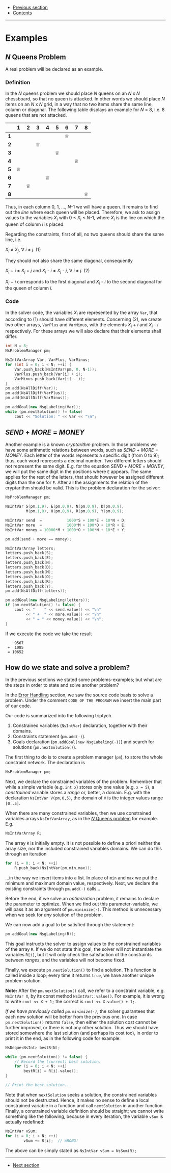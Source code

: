  - [Previous section](Expressions.md)
 - [Contents](README.md)

---

# Examples


## _N_ Queens Problem

A real problem will be declared as an example.


### Definition

In the _N_ queens problem we should place _N_ queens on an
_N_ x _N_ chessboard, so that no queen is attacked. In other
words we should place _N_ items on an _N_ x _N_ grid, in a
way that no two items share the same line, column or
diagonal. The following table displays an example for _N_ =
8, i.e. 8 queens that are not attacked.

|       | 1 | 2 | 3 | 4 | 5 | 6 | 7 | 8 |
|-------|---|---|---|---|---|---|---|---|
| __1__ |   |   |   |   |   | ♕ |   |   |
| __2__ |   |   | ♕ |   |   |   |   |   |
| __3__ |   |   |   |   | ♕ |   |   |   |
| __4__ |   |   |   |   |   |   | ♕ |   |
| __5__ | ♕ |   |   |   |   |   |   |   |
| __6__ |   |   |   | ♕ |   |   |   |   |
| __7__ |   | ♕ |   |   |   |   |   |   |
| __8__ |   |   |   |   |   |   |   | ♕ |

Thus, in each column 0, 1, ..., _N_-1 we will have a queen.
It remains to find out the _line_ where each queen will be
placed. Therefore, we ask to assign values to the variables
_X<sub>i</sub>_ with 0 ≤ _X<sub>i</sub>_ ≤ _N_-1, where
_X<sub>i</sub>_ is the line on which the queen of column _i_
is placed.

Regarding the constraints, first of all, no two queens
should share the same line, i.e.

_X<sub>i</sub>_ ≠ _X<sub>j</sub>_, ∀ _i_ ≠ _j_. (1)

They should not also share the same diagonal, consequently

_X<sub>i</sub>_ + i ≠ _X<sub>j</sub>_ + _j_ and
_X<sub>i</sub>_ - _i_ ≠ _X<sub>j</sub>_ - _j_, ∀ _i_ ≠ _j_.
(2)

_X<sub>i</sub>_ + _i_ corresponds to the first diagonal and
_X<sub>i</sub>_ - _i_ to the second diagonal for the queen
of column _i_.


### Code

In the solver code, the variables _X<sub>i</sub>_ are
represented by the array `Var`, that according to (1) should
have different elements. Concerning (2), we create two other
arrays, `VarPlus` and `VarMinus`, with the elements
_X<sub>i</sub>_ + _i_ and _X<sub>i</sub>_ - _i_
respectively. For these arrays we will also declare that
their elements shall differ.

```C++
int N = 8;
NsProblemManager pm;

NsIntVarArray Var, VarPlus, VarMinus;
for (int i = 0; i < N; ++i) {
    Var.push_back(NsIntVar(pm, 0, N-1));
    VarPlus.push_back(Var[i] + i);
    VarMinus.push_back(Var[i] - i);
}
pm.add(NsAllDiff(Var));
pm.add(NsAllDiff(VarPlus));
pm.add(NsAllDiff(VarMinus));

pm.addGoal(new NsgLabeling(Var));
while (pm.nextSolution() != false)
    cout << "Solution: " << Var << "\n";
```


## _SEND_ + _MORE_ = _MONEY_

Another example is a known _cryptarithm_ problem. In those
problems we have some arithmetic relations between words,
such as _SEND_ + _MORE_ = _MONEY_. Each letter of the words
represents a specific digit (from 0 to 9); thus, each word
represents a decimal number. Two different letters should
not represent the same digit. E.g. for the equation _SEND_ +
_MORE_ = _MONEY_, we will put the same digit in the
positions where `E` appears. The same applies for the rest
of the letters, that should however be assigned different
digits than the one for `E`. After all the assignments the
relation of the cryptarithm should be valid. This is the
problem declaration for the solver:

```C++
NsProblemManager pm;

NsIntVar S(pm,1,9), E(pm,0,9), N(pm,0,9), D(pm,0,9),
         M(pm,1,9), O(pm,0,9), R(pm,0,9), Y(pm,0,9);

NsIntVar send  =           1000*S + 100*E + 10*N + D;
NsIntVar more  =           1000*M + 100*O + 10*R + E;
NsIntVar money = 10000*M + 1000*O + 100*N + 10*E + Y;

pm.add(send + more == money);

NsIntVarArray letters;
letters.push_back(S);
letters.push_back(E);
letters.push_back(N);
letters.push_back(D);
letters.push_back(M);
letters.push_back(O);
letters.push_back(R);
letters.push_back(Y);
pm.add(NsAllDiff(letters));

pm.addGoal(new NsgLabeling(letters));
if (pm.nextSolution() != false) {
    cout << "    " << send.value() << "\n"
         << " +  " << more.value() << "\n"
         << " = " << money.value() << "\n";
}
```

If we execute the code we take the result

```
    9567
 +  1085
 = 10652
```


## How do we state and solve a problem?

In the previous sections we stated some problems-examples;
but what are the steps in order to state and solve another
problem?

In the [Error Handling](Errors.md) section, we saw the
source code basis to solve a problem. Under the comment
`CODE OF THE PROGRAM` we insert the main part of our code.

Our code is summarized into the following triptych.

 1. Constrained variables (`NsIntVar`) declaration, together
    with their domains.
 2. Constraints statement (`pm.add(·)`).
 3. Goals declaration (`pm.addGoal(new NsgLabeling(·))`) and
    search for solutions (`pm.nextSolution()`).

The first thing to do is to create a problem manager (`pm`),
to store the whole constraint network. The declaration is

```C++
NsProblemManager pm;
```

Next, we declare the constrained variables of the problem.
Remember that while a simple variable (e.g. `int x`) stores
only one value (e.g. `x = 5`), a _constrained_ variable
stores a _range_ or, better, a domain. E.g. with the
declaration `NsIntVar V(pm,0,5)`, the domain of `V` is the
integer values range `[0..5]`.

When there are many constrained variables, then we use
constrained variables arrays `NsIntVarArray`, as in the [_N_
Queens problem](#n-queens-problem) for example. E.g.

```C++
NsIntVarArray R;
```

The array `R` is initially empty. It is not possible to
define a priori neither the array size, nor the included
constrained variables domains. We can do this through an
iteration

```C++
for (i = 0; i < N; ++i)
    R.push_back(NsIntVar(pm,min,max));
```

...in the way we insert items into a list. In place of `min`
and `max` we put the minimum and maximum domain value,
respectively. Next, we declare the existing constraints
through `pm.add(·)` calls...

Before the end, if we solve an _optimization_ problem, it
remains to declare the parameter to optimize. When we find
out this parameter-variable, we will pass it as an argument
of `pm.minimize(·)`. This method is unnecessary when we seek
for _any_ solution of the problem.

We can now add a goal to be satisfied through the statement:

```C++
pm.addGoal(new NsgLabeling(R));
```

This goal instructs the solver to assign values to the
constrained variables of the array `R`. If we do not state
this goal, the solver will not instantiate the variables
`R[i]`, but it will only check the satisfaction of the
constraints between _ranges_, and the variables will not
become fixed.

Finally, we execute `pm.nextSolution()` to find a solution.
This function is called inside a loop; every time it returns
`true`, we have another unique problem solution.

**Note:** After the `pm.nextSolution()` call, we refer to a
constraint variable, e.g. `NsIntVar X`, by its const method
`NsIntVar::value()`. For example, it is wrong to write
`cout << X + 1;` the correct is `cout << X.value() + 1;`.

_If we have previously called `pm.minimize(·)`_, the solver
guarantees that each new solution will be better from the
previous one. In case `pm.nextSolution()` returns `false`,
then either the solution cost cannot be further improved, or
there is not any other solution. Thus we should have stored
somewhere the last solution (and perhaps its cost too), in
order to print it in the end, as in the following code for
example:

```C++
NsDeque<NsInt> bestR(N);

while (pm.nextSolution() != false) {
    // Record the (current) best solution.
    for (i = 0; i < N; ++i)
        bestR[i] = R[i].value();
}

// Print the best solution...
```

Note that when `nextSolution` seeks a solution, the
constrained variables should not be destructed. Hence, it
makes no sense to define a local constrained variable in a
function and call `nextSolution` in another function.
Finally, a constrained variable definition should be
straight; we cannot write something like the following,
because in every iteration, the variable `vSum` is actually
redefined:

```C++
NsIntVar vSum;
for (i = 0; i < N; ++i)
        vSum += R[i];  // WRONG!
```

The above can be simply stated as `NsIntVar vSum = NsSum(R);`

---

 - [Next section](Goals.md)
